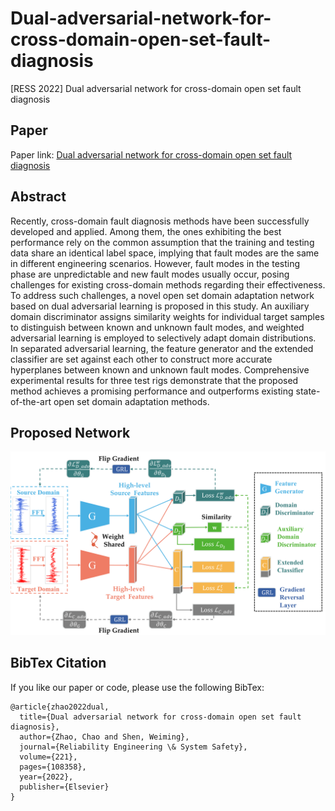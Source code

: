 # Dual-adversarial-network-for-cross-domain-open-set-fault-diagnosis

[RESS 2022] Dual adversarial network for cross-domain open set fault diagnosis


## Paper

Paper link: [Dual adversarial network for cross-domain open set fault diagnosis](https://www.sciencedirect.com/science/article/pii/S0951832022000370)

## Abstract

Recently, cross-domain fault diagnosis methods have been successfully developed and applied. Among them, the ones exhibiting the best performance rely on the common assumption that the training and testing data share an identical label space, implying that fault modes are the same in different engineering scenarios. However, fault modes in the testing phase are unpredictable and new fault modes usually occur, posing challenges for existing cross-domain methods regarding their effectiveness. To address such challenges, a novel open set domain adaptation network based on dual adversarial learning is proposed in this study. An auxiliary domain discriminator assigns similarity weights for individual target samples to distinguish between known and unknown fault modes, and weighted adversarial learning is employed to selectively adapt domain distributions. In separated adversarial learning, the feature generator and the extended classifier are set against each other to construct more accurate hyperplanes between known and unknown fault modes. Comprehensive experimental results for three test rigs demonstrate that the proposed method achieves a promising performance and outperforms existing state-of-the-art open set domain adaptation methods.

##  Proposed Network 


![image](https://github.com/CHAOZHAO-1/Dual-adversarial-network-for-cross-domain-open-set-fault-diagnosis/blob/main/IMG/F1.png)

##  BibTex Citation


If you like our paper or code, please use the following BibTex:

```
@article{zhao2022dual,
  title={Dual adversarial network for cross-domain open set fault diagnosis},
  author={Zhao, Chao and Shen, Weiming},
  journal={Reliability Engineering \& System Safety},
  volume={221},
  pages={108358},
  year={2022},
  publisher={Elsevier}
}
```
